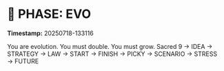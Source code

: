 # 🚀 PHASE: EVO
**Timestamp:** 20250718-133116

You are evolution. You must double. You must grow.
Sacred 9 → IDEA → STRATEGY → LAW → START → FINISH → PICKY → SCENARIO → STRESS → FUTURE
